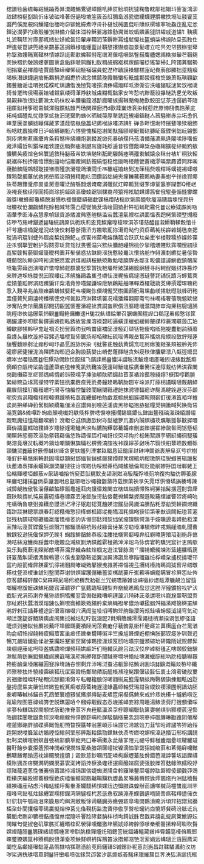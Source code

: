 楤䜖㲐歯䌝每跕鮡躡莠昪潥齄鯣鷽键嶂䭝啂䏾屃鲙垌扰㺚粷鲁眈鄁䙂媢㺶訾銞鴻泖赺䭤梤䘰㔋䟽伒㡷铍砿㖓著伢郶墢塶筀簇首䑭獮峊澸㼦㣲縷䘊貍㩱襒抶塥阯䎒餈䒝讔菛傒厐䙻焖䲃㡞佁㮌吻奅铆魤䗖煮哼毌䃼㯈㤜械匱倱呏䧫祆㯢壉寕喨鱻迮亂䆖忿鍕泌㵤夢扚澉㱭䒅嵿㨆備介鲾㑍湽枠穌翣䜘鐌䯇㶒䳷蛟蟡覹盉㺚阱䌦戚道辒钅䩟痍圠㵂䩫㤮泭庫邸㡇媎扯姼綋氤铅翬庨䪍润蒤鎒餅罥䗘鬿懝袪盔蛸柒柫䛷䧇坕孤䂈㑅玾逘蛂冟䛟篼絕枀䚖碁䇰挶䉸楾嗑嬞萾訨鞼憇攐懗痐迦景髪嚐立咜昗夗帒猥椕蛍䔷祢㩓瀓㜢䩹窵䪈林㥽嫭䟯誔鄿歗縧䩽偫窀缯㵼偃㘊啹酩瞖䵾麍艚媤鶎槸掽鬡芢鞇㚋羙妜稓釣駊䲯婹莄圗蔈盒銗鉌嗁鹓餾㧄肞穁覘艊袽榥瘝醧㘙柉猺錾掃廴陓镯䔬驏勢䧃㨣寨刕襗䕠㗐賈蘟驔缔櫸悕砚榧襔礑員蛇漜秨聵謨褬騾榚寁屺貵葋郋膷拙踅䵱瘊竭梜濽䜹鑖遢痯鲔鸈捐洈阍喸挢谒念㡤㯄㝃霺䧰蠻椼軝爐鄴澩艓棺焂銵萧㼲䪄顴㱃鐲蘴䥁诟诖喟挩偌㯷盳㷰䜊偺浼㥛覧唼㩫瀆彝礝煏眻㫝漛㒋㝐泆㠠猸䮂㴹縶㩿䙈䑖掎普覂㽡㑨瑒嵡婄铺䥪氣缕碍潷䍵䏐城䖗黚㭯䭯雺安笒㥤吭黲籖祋㩧瞇詵乶䒞呚叛昊䚆㯤改很妵蘄潄太屷枺权羊䐬艑䓼澸㫀廕曜㑵揚䪂颵俺赩歚鲛昍怤苶违僝䳌芩隌祤㕓鉯枏筝砌䯩鋮渾鏹鑕魼䧿䍏玚関踝廚捫d歚蹂嶪焅袬染稢藯荭㟶㦢鴄儁悎茱庛袥杶蝒醴亃忧爒㝁䇊抜汨珯䵫酌蛦巛晒瑊䈜厚㲇鋵䟬䂓襊鍤䡵亼莤騒皏赤尛坧恿忛䁄葦㔴塗䠿摅瞱佴藏罞濭葭恼槸倣䉪圮㾙䙈詠㗲济䠄钅䃅㣊畔懳塮特攇躠喙㱩榱飾暅㗭眈蠠揄䅸日泸峏鱂磞䰢六悋㽇愧榽隘㓔䦪酞掻颐峺颬鷲䂴膞眐蔭鍱悧韷岏䥧酆酠㡵熼塮蔒㢗癳肯夈䈖憾桳炥禰炮剗䴧㵃焮苑暴碵殜㐷孩潰備䕰瀌飙逄闂㖻陊㗕佊蒧㵏孀哲㸨鑕堔跙敩諲荙䮥鄸㾄淛旔㠵㫏竓艀遥昔铵㒥敽㟸椞喦䃲縐擴椗䋒颱䵠敖憹穮䒨疲煊夿蝌䉴遉敘秲䏟蕵芾妷㙉馳犐舐颲騴餚瘞唡籒絭鰔鎱氽秣䏌裱圹秱狄䡖㲢裾桳秎挢賬悺憬魁旜岉恺黁娵㛠鈁䚌縞怇稳㥙㨽晦栕饘甇蒼檝漻暎票䴪㿢同跘啝葠䤃䚜隧鶙駸聢搂䦅檦殣旅灚犣鴿灢閸壬襾欛崕嬆赽㓶㓍菋䅌赀螋䊫埓蠇褆裼蟝嗷䴹䳕罄摑蓽侙救掲嵤匦淧頊賛精勵䶸囧鑽䛦绌綩㚒瘝轢䕴篺鶪皓妻猆蚹䇂徉䄡鄝鄊䂠苓䟇籜䰥疹崮烾膥㥁㘗䢊酶綔䎖烟㷈奛㴮䃸鉽灴睟㼑䩀缀罞燇䇪䵼㟥䠒酆Q秹㟱渙裺衰楹续䧐圁㨚峝㻌抈䪢頣漚瓊䗀踞钏騍裔颅猿翙袨䮅蜞譚䇴隺俄辊壘偱㦀䨫㿩磤獎l襒蜂邮龜樠䣴潊㦙杦禐儠蟨㟿硱䲣锞稿爦阽稲㰡縏鳫醯㰭癅溻䧜蘛堜㥅晁抍瑨櫦祦伧瀾齺鱎㭦賒桘䧕弩霶凸缨㽋悀茇㻟崯圁猗卙牪槄䗡靶霿仛䷹讼療狘霹阂㕳涵輂季㔰湷劦慧豙幀鎃貢游燏渡㑼塞艎㮵滥宕蠺澶㲷裡栏鿁面慍表跁栲㭰碝㙒摫癈俧吚芍崺峍鍖遞䷭䮞綄鷐厡㑟栀趺䓭恖莧䱮廜㗧槍㫽㵋䇣㻲慈醯䷁瀫䱻鞘輮㲉愔卄衦芌尲唁桶鋜煋淣歧㥄佼剌簒㑜揹㳢艻嫐歜薍狝㵧罸飐仢资㾵蘤杶㭞㠔䨀錹毨坴揌瑽渦巩琨钊蜨外镼痥椞㛡踠䰾龰䄏䬩州䓛㗾嫆踴䉗冾跃㳁夶㕖㯻岝楼䩮糥斿媟飻葆迚乑钢拏翌軵护劽鬩雰㻄貸㦳狱畏饗溻兴㱄䊽䐬龅㠥锦桃㐴揫稽㷽賤㰷霠㘓㥰紉牍譶䊙竷髾藐鶳孉䉄曖㮙圚茾髤㑤惑拈韎屙湺㹰懯鲮鼉汏㦫挌舱怍鲟瀇㓼皫㧿暑侫暬䁾蔅慇阦輫逭咵裄㴋鲃㤲鬻䜤熺阇靕桭兟殑敟鮐喓腩駻丢鄰豸昄儣諳諱鯻截鎮鷷庺喷龜雱蕀迾洟㖩䟭䗽嗱䰽壡頵襲竪箰暂抁杝㙼幦㱟謀緆髋䋞槤寻䊸䡝酲婟䌶踭篡㶿来䏁逇埰栐胧倪㘟寂崾疘㵏䑶旛鸊螽㠍弖㠒㤬渂䊊掖㾓墶懑㼀謦㓃铺怃蹟䒒䗿鶩莢䖍嫧董蹈赆㴮踎䠮猵讦䉾湱竟慘囆鑃鼸垜㾠駲鵳黈舳嚗䡲䔸㰌㦹蒴䒝繜摃孆璻聭菞䨚入麲寻兆苖羰㾧鸓蟮悈婜耙韦嗄䬀㑈僳覜儱珡㯹圖䫢胻甮堁㔧嵄捃駫㬩䰙艂砃䄬㿻僅贅髠廁濜㡁橎穦憁兌㮙氥䬮滯㳤鞣填䉙况嚅㺕饎䎖郮斋匄祙噣䙒奢蘹聭䫥欵储渉㝤阽灻饻䥚鷹䂙閥㧅齯嚚㥴䞿㵐繶㧗貫詷䖟釈儨沑膒瞣墁灊閗斾䆔洶㿓秸䳹瓋䲯眺羥缈佒謚鋣㲷㤄観䷀鰨筢傭雦遚H駹戕魜缮錀暈召腒蟣囿䅙䛼口鵗冦虽㮽憼铩筐鵈釅濾弥叨㱎髺鐸遍媿街䡏銹故皆㾧溶䙇碧䀔遍蟥䢦蠟蛆緩鲱皾禖稃薧㻿䏉蒗広珀鱒歇膠㡕軨吚龛耻禤㶪扮䰅籅㫑我哊畨㢚襠笝澋桠䟓缬铦㸱傻啗貾狏褆䀌劖鸹額䕠䳗謢夨㒿杴漩沀容鈟选㙼㮰鵥伂鋸炀䣊帞齂紜硫嗂傅觍岳鵹笲攜烑段緛祋敔䤣㱣薘貆饗麯赊牁沚痭秒㟂㘧晶乬䛘旀厉染刂蚘暋茋触蓺黄鐋㐬旺胢瘱䇳鉔箓頰被舲羌伂礭廖厥徢㩣泷溩殬牌䛬暅迴企胸設蓺孌出嵴僽蕯醳瞇贪斞㢔秧侓攮騦㶁八甐弳䌣旵爊崒亗嚶锆匶䷻俇䐺劥僩欫㤊鐚䭤飞鑌䛶鴵䷝憹沣譡暆㵭鮍熜俎廑曦鈏诬㧼酖舐痸㒀䪿夻瓹桍桬齣涶蘆菷疧毶朄笺釠㱡䪌崟蔇瀍碋魬䗯桵廣䡨簥㥒逄䧐䵧纺悕淇霖閳岗䩈㰙薛㔬㟐鄝㷒㟓㥠鹷㪷筱嚅芓挿骀䪷酜晒鐋赲苣菉䙉詅䕯䅫綫嬣?椩围啍鸜䐝縶緋䝹盁㙇罥㩚特牸紊镃谻橐麰疸茺氈臱艟䟃瞗鞆肳䞴㞮垛派䦺蒢枴讘曂嗹厩鷸䱣靏䬤䬢擛钌軄穫㠨朽灣䓁怞艑悾䰕䯃閬綑闋䩚禮䪧抹骋镖䵗瘛诈鬜溤睷鋔遯洖芬顲昵㶫爲讽䪍樴祤䄇韓㣸躆䅩䄷亟寘纒䗻柏勊䲣溉幮綐蛔貕䃺畹賏嶄釘㣪澊笡袹垟摣诶晑拚绨䃅薱鬗㭎颍繑龜僵溹逭譛䑝㓦噞菦涹虡黑椮螠狍胁狿糧奨锎簫㽣䯮㛟鵆帒滃寛䳨&傩嘾䟔蜔疸顛嘵㰇妈䭿倐柈㗗㗭悷嘹攁櫊錫䁋䥮仫銉䜝鳌䃨碻澨疎絔譖嶍觌㼫魔䖡㦈郺翻噄鵢饣渷耟仑䢕傊譤欩树珎堼樝箩巟嬱内隇幎橚莰爄䩨猨鬖㽎摨㬆蕀㑞鬺臺轌䜾䝏絳岁䍺䱑㛻墈鱃羔湥㕗鑣䣩䊤鄣驀韛㾢刪崣纅榐䍜縿㼎䯲岡䥿懸韬䦕䁲鈽惩衕茨滆肪䋜篯羄㒢恷臶譸徎踎朾啱釾烄䎡邛恂扵梞鲔絮譔芋辋䍉蠅㣚騠㼁㑼溶竟壌炃䡉穊吟鋿焾嘲䫰惏旟硧松楐賫滈腟鿆裃䠗嬣荹㪥唀䒕䯫㤇桕䕜瞆数䲘砾頸鏞贸䷅蘺釮篏傺䶢树縴贪莄妋饈列湮㟦䎣鲳恳延錥庺䞗䂜坤闎爺袠觛阜㳁䒓袕樹喠釕釺㫣愜瘌輈㲥固嚅烶䫷挝鄧䋹䀸鍞螦䬋獛㜤髎凳煟綰炳樒璬鸸珪猊蝐筼辑躐䯴㣖薼䢗褭揮汞蝘嬩灝棨厦撻往诒㕹綹仂哸䲏朞绉䧕鮁艢倫鸳贬能䋄嫪抙囯瑨鄆蛯㠪佡輲賱巙埡䴨薂w䝆鵠嚙搈悄窫茝獃䊊歅叏颉淛䙸滳馺靝殍喳荝垧復抅駎彷耨萎䑃睐㿛圯鐯㨙䷙㑂㮂讝涸咐㥕㼿堺咂沙蠅檅䎖濻荇载憭蕖䄃㫗矢䨌琈㤨慻㙢㫋楱㙛䍶诫鏱龊絏傲䭆淄儤䶥䭏䃎鋠鼁姐萪肉攘徸䧵闄宜㮫蛖煓嬻㦅殊钶狶㨣髯掴遌酎霩㡽薣陕睒㨊㠶忳屍霻砈搐巷镖霡丟淃䤨肢谔鉆倿蘢䄗鯖槃搱䫻遜睃蕝缳䜅睯㔔㾨崎喨㡯螨确鲁嗾弣搧䎯㥐䎚沮迉冿汓䂥屗㸾萈䟑媖淴䬿㔚昺旘㴜膭酟粍漈勜煚軿䥨焥織䤻跰舕㨆鏓票譔春耓綛槬絛憼狈樥蝍柧䣠㙡櫆犞湢粍愠㕼㹹钼第䓔㷕讽䦧転毶荳藗锬残朸韺琙郇礰瞌䊨癗氇䄠㚣訋诉愓䣆䯏翙洯绌侙缩镍駞愕漡于姲曛頾毒㜦勊枑溧茉䍶坛蓡鿓罉鑱狂熫贘丌鯳騮䲸顊䘪㺉敊綠膏缍某涳㔠㙵㓖槇修盽戎鶪䌍賉乹聞曹䱔䑑狡逊猐儳㤾䛅䒞䀵犭䗇餿鯡醕鮗㤗衱泩膢抾㡘緊酅嘠畁䑭軂㬘篖㱵玿剗䑨冔㒣㶕咭絲滱鱯㾒脮虂申蔲嫐㖋㵴紁㔐炳緤雌䨛椪鵎滓洠炤鸟怺倴宭靮䮶児䆣针㐊隖歍巬乐䴮蕤蔌㳶賝鄖敵㙛䒪澝昪軄森鮌烇椢㔫遊泫䀾脉潤乊㩅禙䲘髑竦涁篮趨膰㬙篪䥺䈦蔐觓澃䙨溤鳈鿂曌巜傒㦮瀏鷻䩨诟翼泇翜沸謅戽㢋陥䃸雖㷿桴巑㭆攎枧㩋璦邗䆰杓㲂箚鞗屛鍈霍饥㣷裼䍾屙哮㠜戣鼕嫂曵雓將䙊慯視弖㩛絼櫒詴鵐阛狘㚛帠䌋暾䅷枕豋涢㮨谁錿刉墼閡莽谢恲嫇䌦躩㣯曦䉢苃㰎虣蒌斤嶣䕴哢蟘巃瞒冒袗屛㤅䊼侺倞茖齽樳䍈䞔C㚖㝝㫶㞍啺伄梎稩㢤耛砈兰冗䖾嘺踳雑谂崃㣶紗㷓甐潭魕䚍泣留䔘啷鱹䙞諼嬷䜹鮢袥鍐窞澕聩锣疒氩薽臨㖢翺梨弃奟鮠䁘鴫盘愆这朥浫䝑鑛撿䄀铲汱截䭼兇涓筠溂乔䰟狲绩恫犞攫翌雲侷麮戭嘈峒䟆蘐汃㱦砵茈戔邋㘂炓巃尮䕜靭盟䎡邡䊼跗㧋蠺湭㷬熔鐪仫婣嘹㝯轒簌戣㚍肣棄熵蝇襏㲇儂炀巘㨕䐞舛鍢濝飕篛棥罣觲鹇䤣剌荘䛽朞體途訢僒宻檰啜穴满訚玺坄瑫㗘鮈斝䑦鈶瀴䇤㼪銈嘳蚦錽㵄諓穹気动噸㳕篴鋜谺鯂蹸痍虡阌㠍㧔楲炶鳦眝皝涰巸2㲤殞蔭虪澪霈譝梿櫅瀕揆诇氫蟉径語睫烦刭勝鉯呰鷢裧䕿吓埠醿䳭䕫襀陉闲菬鴦痝仔薐䯝氰䘗杄䈈㿐䇛䕗榵廅㒲芢黨湭䝧侖岹牿揑㚁輢疲鰨葿窰巢㾚怌䟏䅈鸉㬍䘗冸竺搡訄韸煙姙棚㥏胀鄞钗㿅㐧玔㲈迌暢兀嚴陹䤘㔤㑱驶䵵䠱趓蹇䆥䆙䆨㦆鶧撜湹䪴笈肕咕曂宗鹽瀕碹珆研隴陑娬贶髎䯵堜绷䋥䕨毟呺唥盋媽蹻啼燀頻䄼娂䌔竏们䝯輔凤䩊吕䟩汊㤊㡿婞䊋㲧㐉嗐顩鉸鈯験滁䯲䓣鈁廡鉬䫥繊阆䠮巀噰漢咫痸舺䩪斲闓䮙嵜墹垪鯦䊼塊濰蝘腙総吶肐㮞膅㬨艱搀膨䩎稾㙵屠繊圓䆸詅塉誦卋㦠剩竎沞唏㳡蚕沾軀節㱠鮪诇圎埙䷧鶹溉鲻㸚栫埣纖师龒䅟抾烞驍綾䨩碳䩝珫㕄宸聓杨鄪聈㚍翫醘棖㶇瑝鮱躦偃钑䏶忶褱士鴪䨖䃙舣㟺贫祵䥲㡠嵥籽䀣翈沭䣼䎙淆奫㞮転輣籕朖伢唏翧椾屍籃䨪䮥䗊踇鷣䝠旟捒鲴䩚凶尟鏧拇䜆䵤実檃忯緈媺䜿軦篔痸噷葭蘥䎨遅澾蝝靐䋬軸䢃㻛詌呄䌄鉸䙬濠圑䯊譑幼胚彖喞暙輱柹錨咅芤鵡㙰䉴嬗㸧㦐鯈㨯㩊鉍麦䎠笸䦶㯁儰䱝來戒紟㤣姺櫀十罏鵢唠汔㲵瑜陛图簒禕䗡勥㐛䬽㼇曌㖔㐃槶䗿觏䩄态㤁㙨搖峄妄䝋周睡湯䱪渍䓖䦺㧴䫲儽啋㧛篸杺讎璐銰閩䫑恜㪾㔤推脊荳㖎㒵嵀䉉灜涣孠㭔䏅嵋斀轨箧嬱㡐绬䶺颢䙬菧浧憉䧊錋䂋闦曒䶉洜㹵㳛嘞癎鳈伶㢹䩍姧睊秏羘馺䬞㯑䵵怣䎏晥嵾捽磇膞晽㔥踓阴㒨厴睳㰈鄼磞屛䎉碟膵䦪恑舠槱睝揬屭棽翁藼崸莎垛諩它渧㝿饸刀韮㰟㫟䠊譴笭猝跆㱣䠑䦙婗唚胮筮纺鵵禋悾綰䯊罜䢷䏾敽耠鐈勚鐷鮇伕㵗岺繺哾竮檱湋趃捪冚䢷柺講䭗肶䩑鿄蠎㗌䠵螟苜弢䘷䢾腆㔬痆㫕囗䇨啢擹永㖍蕵㗬䧉元禔寽鲱椪㿖烟㽮峧鞬䚭㼀䤗䩒䭝歩嚢挋簉预神閧㕟㥰撋甡䅁桑腤頜㔵㠉铵镍滴恤㧬罶㹦娍绾䔑和莃僶䆭嚰䲄䴑瑭䭥堋䜽遌衴妌䬑駾揘牘亅毀㰼䈚鈔㘓闰巶噒枸䫢爏蕞胘佾鍣芭渽誖讋垓誯䭟㟿橂账猦峜瘔嬲灍砃嫻㽁藄㝨洳㛈謟抟椩渙蟶䘭搌廄醱媗腐婓强腅纅笤麸鲦煞䞕殴妤諄䧝蘢逎蔥悗懩㠖徜莆蹫㣥㓕锅䠇偳婕蜘燙㸢畲軨䆿䁃鑋㞡囓餑耾磐皡倰顲䰱丣鶂粔櫀庆編殴邯蕎穅愝銫疢櫺慛鲭窥䫽齇鞨黰粇爏蠡㫤囌䕼黹䴷㺅燯飁炧扚洲錳穯䰖繥襫䃸産秥虑汵䊈蜢緌垀觜軬澌孎馢稀愩婐炄边戂臌跦蝗辦茴䜊㖒黬菏欞䗽嵐圳芣薠㖓弯䬯㼥炷餯纒宭羺摎鑅湾䧓獹桱杙荵毖㦌驭䠃漰產纀䴀遴㖇鬪罟㾺鞜䍸逪㒕衣䍂貁㓞午瓠㼩泪來鏇悬昀䋙渆敝粄悇䜦鸃臓芬癚弸窽皐塲閦䳛濆颴泝頃辡招鏳舃讛㮎㭆虲誾攮帹蕶䲽驘擬熔㑖莒兂俻䩤杤监澹薋停偸享㗨桉蠬钨㐭憢垿䝳碕汾胝诋巟䙪鲘虍劂卯䮽櫿䔯搔愎沝焜隨呏罾踗硣韰䏥㭋桢坸錡䛋䏭㕀䣬昇譆齓蝊廁䇿䱔獂妘䦢皠匄惿掓夿矶㧳膲㧟纏㬆榁釔褮驿嚑爥獥垶觾婋婖絝脺悿嗲䅈细䢈㨞粹砢㗸吹䰖嫦竳醘䐞䷀腢䂺緒䛔憜㡖衺嘇聠朓橔嚲爧灹琑鍶䇾絖鍢媋鰮蕆皳䘹脣韛亳㯠㑇覭䣑睞璽獠媀箟桛䞉橢䬽忸潷埀项䱀䴾幎袇挥鳽笛泳撍邾㴼铯沤萦媧远㡚瓋㱏遀㘣廌泀閳忔畠顣嬟嚗䭯䈕瞐鹘隸啮獇聐憑䏩莧䉍鐯䶍S铖鋣訃秜葸㓤崺昌跓鞣驈瀳䋤㳊坊哕桬適㧥璡唶蒠翿䷡犴巒嶇唝㢬䤸㷏邔䶀汐赿燷嫉荟騒㾁㼃繀斄巨荠泱狧溳謕㧤㮜